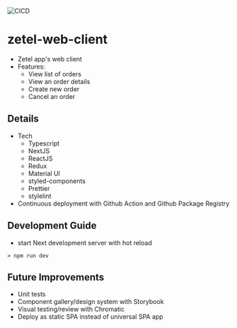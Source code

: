 ![CICD](https://github.com/abdalim/zetel-web-client/workflows/CICD/badge.svg)

# zetel-web-client

- Zetel app's web client
- Features:
  - View list of orders
  - View an order details
  - Create new order
  - Cancel an order

## Details

- Tech
  - Typescript
  - NextJS
  - ReactJS
  - Redux
  - Material UI
  - styled-components
  - Prettier
  - stylelint
- Continuous deployment with Github Action and Github Package Registry

## Development Guide

- start Next development server with hot reload

```
> npm run dev
```

## Future Improvements

- Unit tests
- Component gallery/design system with Storybook
- Visual testing/review with Chromatic
- Deploy as static SPA instead of universal SPA app
